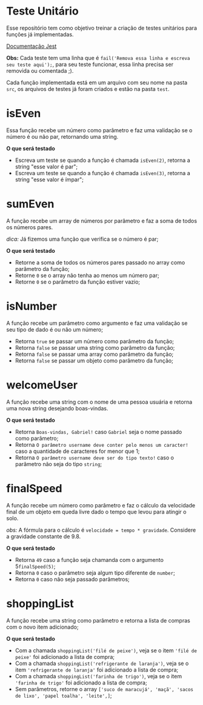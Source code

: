 # Teste Unitário

Esse repositório tem como objetivo treinar a criação de testes unitários para funções já implementadas.

[Documentação Jest](https://jestjs.io/docs/getting-started)

**Obs:** Cada teste tem uma linha que é `fail('Remova essa linha e escreva seu teste aqui');`, para seu teste funcionar, essa linha precisa ser removida ou comentada ;).

Cada função implementada está em um arquivo com seu nome na pasta `src`, os arquivos de testes já foram criados e estão na pasta `test`.

# isEven

Essa função recebe um número como parâmetro e faz uma validação se o número é ou não par, retornando uma string.

**O que será testado**

- Escreva um teste se quando a função é chamada `isEven(2)`, retorna a string "esse valor é par";
- Escreva um teste se quando a função é chamada `isEven(3)`, retorna a string "esse valor é ímpar";

# sumEven

A função recebe um array de números por parâmetro e faz a soma de todos os números pares.

_dica:_ Já fizemos uma função que verifica se o número é par;

**O que será testado**

- Retorne a soma de todos os números pares passado no array como parâmetro da função;
- Retorne `0` se o array não tenha ao menos um número par;
- Retorne `0` se o parâmetro da função estiver vazio;

# isNumber

A função recebe um parâmetro como argumento e faz uma validação se seu tipo de dado é ou não um número;

- Retorna `true` se passar um número como parâmetro da função;
- Retorna `false` se passar uma string como parâmetro da função;
- Retorna `false` se passar uma array como parâmetro da função;
- Retorna `false` se passar um objeto como parâmetro da função;

# welcomeUser

A função recebe uma string com o nome de uma pessoa usuária e retorna uma nova string desejando
boas-vindas.

**O que será testado**

- Retorna `Boas-vindas, Gabriel!` caso `Gabriel` seja o nome passado como parâmetro;
- Retorna `O parâmetro username deve conter pelo menos um caracter!` caso a quantidade de caracteres for menor que 1;
- Retorna `O parâmetro username deve ser do tipo texto!` caso o parâmetro não seja do tipo `string`;

# finalSpeed

A função recebe um número como parâmetro e faz o cálculo da velocidade final de um objeto em queda livre dado o tempo que levou para atingir o solo.

_obs:_ A fórmula para o cálculo é `velocidade = tempo * gravidade`. Considere a gravidade constante de 9.8.

**O que será testado**

- Retorna `49` caso a função seja chamanda com o argumento 5`finalSpeed(5)`;
- Retorna `0` caso o parâmetro seja algum tipo diferente de `number`;
- Retorna `0` caso não seja passado parâmetros;

# shoppingList

A função recebe uma string como parâmetro e retorna a lista de compras com o novo item adicionado;

**O que será testado**

- Com a chamada `shoppingList('filé de peixe')`, veja se o item `'filé de peixe'` foi adicionado a lista de compra;
- Com a chamada `shoppingList('refrigerante de laranja')`, veja se o item `'refrigerante de laranja'` foi adicionado a lista de compra;
- Com a chamada `shoppingList('farinha de trigo')`, veja se o item `'farinha de trigo'` foi adicionado a lista de compra;
- Sem parâmetros, retorne o array `['suco de maracujá', 'maçã', 'sacos de lixo', 'papel toalha', 'leite',]`;
